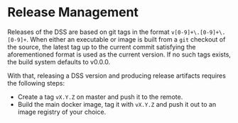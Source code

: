 # Release Management

Releases of the DSS are based on git tags in the format `v[0-9]+\.[0-9]+\.[0-9]+`.
When either an executable or image is built from a `git` checkout of the source, the latest tag up to the current commit satisfying the aforementioned format is used as the current version. If no such tags exists, the build system defaults to v0.0.0.

With that, releasing a DSS version and producing release artifacts requires the following steps:
  * Create a tag `vX.Y.Z` on master and push it to the remote.
  * Build the main docker image, tag it with `vX.Y.Z` and push it out to an image registry of your choice.
